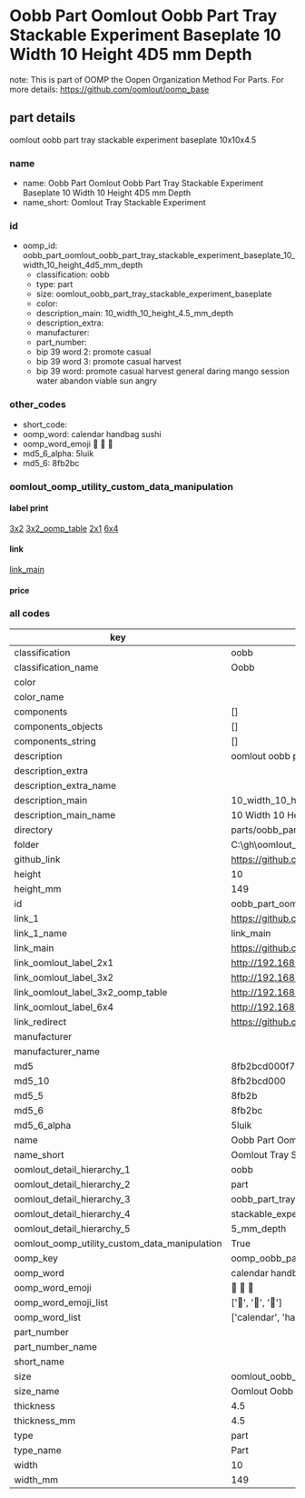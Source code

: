 # Oobb Part Oomlout Oobb Part Tray Stackable Experiment Baseplate 10 Width 10 Height 4D5 mm Depth  

note: This is part of OOMP the Oopen Organization Method For Parts. For more details: https://github.com/oomlout/oomp_base

##  part details
  



oomlout oobb part tray stackable experiment baseplate 10x10x4.5



### name
* name: Oobb Part Oomlout Oobb Part Tray Stackable Experiment Baseplate 10 Width 10 Height 4D5 mm Depth
* name_short: Oomlout Tray Stackable Experiment
### id
* oomp_id: oobb_part_oomlout_oobb_part_tray_stackable_experiment_baseplate_10_width_10_height_4d5_mm_depth
  * classification: oobb
  * type: part
  * size: oomlout_oobb_part_tray_stackable_experiment_baseplate
  * color: 
  * description_main: 10_width_10_height_4.5_mm_depth
  * description_extra: 
  * manufacturer: 
  * part_number: 
  * bip 39 word 2: promote casual
  * bip 39 word 3: promote casual harvest
  * bip 39 word: promote casual harvest general daring mango session water abandon viable sun angry

### other_codes
* short_code: 
* oomp_word: calendar handbag sushi
* oomp_word_emoji :calendar: :handbag: :sushi:
* md5_6_alpha: 5luik
* md5_6: 8fb2bc






### oomlout_oomp_utility_custom_data_manipulation
#### label print
[3x2](http://192.168.1.245:1112/?label=oomp%205luik)
[3x2_oomp_table](http://192.168.1.108:1112/?label=oomp%205luik)
[2x1](http://192.168.1.242:1112/?label=oomp%205luik)
[6x4](http://192.168.1.55:1112/?label=oomp%205luik)    

#### link

[link_main](https://github.com/oomlout/oomlout_oobb_version_4_generated_parts/tree/main/navigation_oomp/oobb/part/oomlout_oobb_part_tray_stackable_experiment_baseplate/10_width_10_height_4.5_mm_depth/part)                              

#### price







### all codes 
| key | value |  
| --- | --- |  
| classification | oobb |  
| classification_name | Oobb |  
| color |  |  
| color_name |  |  
| components | [] |  
| components_objects | [] |  
| components_string | [] |  
| description | oomlout oobb part tray stackable experiment baseplate 10x10x4.5 |  
| description_extra |  |  
| description_extra_name |  |  
| description_main | 10_width_10_height_4.5_mm_depth |  
| description_main_name | 10 Width 10 Height 4.5 mm Depth |  
| directory | parts/oobb_part_oomlout_oobb_part_tray_stackable_experiment_baseplate_10_width_10_height_4d5_mm_depth |  
| folder | C:\gh\oomlout_oobb_version_4_generated_parts\parts\oobb_part_oomlout_oobb_part_tray_stackable_experiment_baseplate_10_width_10_height_4d5_mm_depth |  
| github_link | https://github.com/oomlout/oomlout_oomp_part_src/tree/main/parts/oobb_part_oomlout_oobb_part_tray_stackable_experiment_baseplate_10_width_10_height_4d5_mm_depth |  
| height | 10 |  
| height_mm | 149 |  
| id | oobb_part_oomlout_oobb_part_tray_stackable_experiment_baseplate_10_width_10_height_4d5_mm_depth |  
| link_1 | https://github.com/oomlout/oomlout_oobb_version_4_generated_parts/tree/main/navigation_oomp/oobb/part/oomlout_oobb_part_tray_stackable_experiment_baseplate/10_width_10_height_4.5_mm_depth/part |  
| link_1_name | link_main |  
| link_main | https://github.com/oomlout/oomlout_oobb_version_4_generated_parts/tree/main/navigation_oomp/oobb/part/oomlout_oobb_part_tray_stackable_experiment_baseplate/10_width_10_height_4.5_mm_depth/part |  
| link_oomlout_label_2x1 | http://192.168.1.242:1112/?label=oomp%205luik |  
| link_oomlout_label_3x2 | http://192.168.1.245:1112/?label=oomp%205luik |  
| link_oomlout_label_3x2_oomp_table | http://192.168.1.108:1112/?label=oomp%205luik |  
| link_oomlout_label_6x4 | http://192.168.1.55:1112/?label=oomp%205luik |  
| link_redirect | https://github.com/oomlout/oomlout_oobb_version_4_generated_parts/tree/main/parts/oobb_oomlout_oobb_part_tray_stackable_experiment_baseplate_10_10_4d5 |  
| manufacturer |  |  
| manufacturer_name |  |  
| md5 | 8fb2bcd000f7d88a1c9bc60cd2c8ed61 |  
| md5_10 | 8fb2bcd000 |  
| md5_5 | 8fb2b |  
| md5_6 | 8fb2bc |  
| md5_6_alpha | 5luik |  
| name | Oobb Part Oomlout Oobb Part Tray Stackable Experiment Baseplate 10 Width 10 Height 4D5 mm Depth |  
| name_short | Oomlout Tray Stackable Experiment |  
| oomlout_detail_hierarchy_1 | oobb |  
| oomlout_detail_hierarchy_2 | part |  
| oomlout_detail_hierarchy_3 | oobb_part_tray |  
| oomlout_detail_hierarchy_4 | stackable_experiment_baseplate |  
| oomlout_detail_hierarchy_5 | 5_mm_depth |  
| oomlout_oomp_utility_custom_data_manipulation | True |  
| oomp_key | oomp_oobb_part_oomlout_oobb_part_tray_stackable_experiment_baseplate_10_width_10_height_4d5_mm_depth |  
| oomp_word | calendar handbag sushi |  
| oomp_word_emoji | :calendar: :handbag: :sushi: |  
| oomp_word_emoji_list | [':calendar:', ':handbag:', ':sushi:'] |  
| oomp_word_list | ['calendar', 'handbag', 'sushi'] |  
| part_number |  |  
| part_number_name |  |  
| short_name |  |  
| size | oomlout_oobb_part_tray_stackable_experiment_baseplate |  
| size_name | Oomlout Oobb Part Tray Stackable Experiment Baseplate |  
| thickness | 4.5 |  
| thickness_mm | 4.5 |  
| type | part |  
| type_name | Part |  
| width | 10 |  
| width_mm | 149 |  
